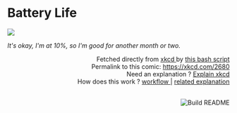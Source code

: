 # <b>Battery Life</b>

[![](https://imgs.xkcd.com/comics/battery_life.png)](https://xkcd.com/2680)

<i>It&#39;s okay, I&#39;m at 10%, so I&#39;m good for another month or two.</i>

<div align="right">
  Fetched directly from
  <a href="https://xkcd.com">
    xkcd
  </a>
  by
  <a href="https://github.com/Vanille-N/Vanille-N/blob/master/fetch">
    this bash script
  </a>
</div>
<div align="right">
  Permalink to this comic:
  <a href="https://xkcd.com/2680">
    https://xkcd.com/2680
  </a>
</div>
<div align="right">
  Need an explanation ?
  <a href="https://www.explainxkcd.com/wiki/index.php/2680">
    Explain xkcd
  </a>
</div>
<div align="right">
  How does this work ?
  <a href="https://github.com/Vanille-N/Vanille-N/blob/master/.github/workflows/build.yml">
    workflow
  </a>
  |
  <a href="https://simonwillison.net/2020/Jul/10/self-updating-profile-readme/">
    related explanation
  </a>
</div><br>

<a href="https://github.com/Vanille-N/Vanille-N/actions"><img src="https://github.com/Vanille-N/Vanille-N/workflows/Build%20README/badge.svg" align="right" alt="Build README"></a>
